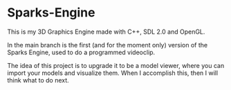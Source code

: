 # Sparks-Engine
 This is my 3D Graphics Engine made with C++, SDL 2.0 and OpenGL.

 In the main branch is the first (and for the moment only) version of the Sparks Engine, used to do a programmed videoclip.

 The idea of this project is to upgrade it to be a model viewer, where you can import your models and visualize them. When I accomplish this, then I will think what to do next.
